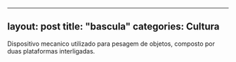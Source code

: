 
---
layout: post
title: "bascula"
categories: Cultura
---
Dispositivo mecanico utilizado para pesagem de objetos, composto por duas plataformas interligadas.

